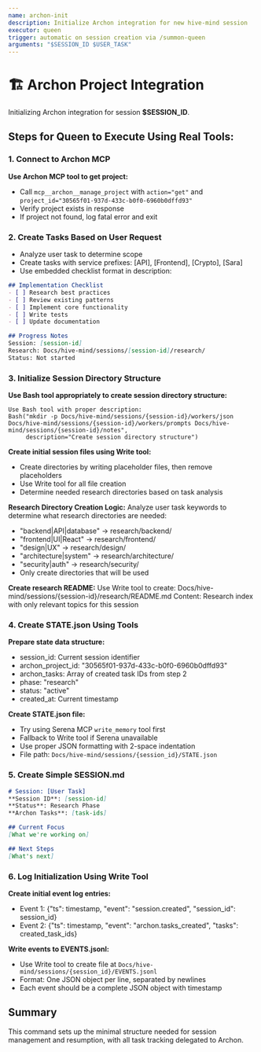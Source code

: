 ```yaml
---
name: archon-init
description: Initialize Archon integration for new hive-mind session
executor: queen
trigger: automatic on session creation via /summon-queen
arguments: "$SESSION_ID $USER_TASK"
---
```


# 🏗️ Archon Project Integration

Initializing Archon integration for session **$SESSION_ID**.

## Steps for Queen to Execute Using Real Tools:

### 1. Connect to Archon MCP
**Use Archon MCP tool to get project:**
- Call `mcp__archon__manage_project` with `action="get"` and `project_id="30565f01-937d-433c-b0f0-6960b0dffd93"`
- Verify project exists in response
- If project not found, log fatal error and exit

### 2. Create Tasks Based on User Request
- Analyze user task to determine scope
- Create tasks with service prefixes: [API], [Frontend], [Crypto], [Sara]
- Use embedded checklist format in description:
```markdown
## Implementation Checklist
- [ ] Research best practices
- [ ] Review existing patterns
- [ ] Implement core functionality
- [ ] Write tests
- [ ] Update documentation

## Progress Notes
Session: [session-id]
Research: Docs/hive-mind/sessions/[session-id]/research/
Status: Not started
```

### 3. Initialize Session Directory Structure

**Use Bash tool appropriately to create session directory structure:**

```
Use Bash tool with proper description:
Bash("mkdir -p Docs/hive-mind/sessions/{session-id}/workers/json Docs/hive-mind/sessions/{session-id}/workers/prompts Docs/hive-mind/sessions/{session-id}/notes", 
     description="Create session directory structure")
```

**Create initial session files using Write tool:**
- Create directories by writing placeholder files, then remove placeholders
- Use Write tool for all file creation
- Determine needed research directories based on task analysis

**Research Directory Creation Logic:**
Analyze user task keywords to determine what research directories are needed:
- "backend|API|database" → research/backend/
- "frontend|UI|React" → research/frontend/  
- "design|UX" → research/design/
- "architecture|system" → research/architecture/
- "security|auth" → research/security/
- Only create directories that will be used

**Create research README:**
Use Write tool to create: Docs/hive-mind/sessions/{session-id}/research/README.md
Content: Research index with only relevant topics for this session

### 4. Create STATE.json Using Tools

**Prepare state data structure:**
- session_id: Current session identifier
- archon_project_id: "30565f01-937d-433c-b0f0-6960b0dffd93"
- archon_tasks: Array of created task IDs from step 2
- phase: "research"
- status: "active"
- created_at: Current timestamp

**Create STATE.json file:**
- Try using Serena MCP `write_memory` tool first
- Fallback to Write tool if Serena unavailable
- Use proper JSON formatting with 2-space indentation
- File path: `Docs/hive-mind/sessions/{session_id}/STATE.json`

### 5. Create Simple SESSION.md
```markdown
# Session: [User Task]
**Session ID**: [session-id]
**Status**: Research Phase
**Archon Tasks**: [task-ids]

## Current Focus
[What we're working on]

## Next Steps
[What's next]
```

### 6. Log Initialization Using Write Tool

**Create initial event log entries:**
- Event 1: {"ts": timestamp, "event": "session.created", "session_id": session_id}
- Event 2: {"ts": timestamp, "event": "archon.tasks_created", "tasks": created_task_ids}

**Write events to EVENTS.jsonl:**
- Use Write tool to create file at `Docs/hive-mind/sessions/{session_id}/EVENTS.jsonl`
- Format: One JSON object per line, separated by newlines
- Each event should be a complete JSON object with timestamp

## Summary
This command sets up the minimal structure needed for session management and resumption, with all task tracking delegated to Archon.
